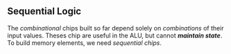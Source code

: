 ## Sequential Logic

The *combinational* chips built so far depend solely on *combinations* of
their input values. Theses chip are useful in the ALU, but cannot
***maintain state***. To build memory elements, we need *sequential chips*.


